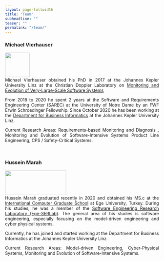 ```yaml
---
layout: page-fullwidth
title: "Team"
subheadline: ""
teaser: ""
permalink: "/team/"
---
```



### Michael Vierhauser
<p style="line-height:85%"/>


<div class="row">
    <div class="small-2 columns">
     <img src="https://se.jku.at/wp-content/uploads/2019/09/UnivAss-michael.jpg" height="80" alt="">
    </div><!-- /.medium-4.columns -->
    <div class="large-10 columns">
<div align="justify">     
<p style="margin-top:1px">
Michael Vierhauser obtained his PhD in 2017 at the Johannes Kepler University Linz at the Christian Doppler Laboratory on <a href="http://mevss.jku.at" target="_new">Monitoring and Evolution of Very-Large-Scale Software Systems</a>
</p>
<p style="margin-top:1px">
From 2018 to 2020 he spent 2 years at the Software and Requirements Engineering Center (SAREC) at the University of Notre Dame by an FWF Erwin Schroedinger Fellowship.
Since October 2020 he has been working at the <a href ="http://se.jku.at" target="_new">Department for Business Informatics</a> at the Johannes Kepler University Linz.
</p>
<p style="margin-top:1px">
Current Research Areas: Requirements-based Monitoring and Diagnosis , Monitoring and Evolution of Software-Intensive Systems Product Line Engineering, CPS / Safety-Critical Systems.
</p>
</div>
    </div><!-- /.medium-4.columns -->

</div><!-- /.row -->

<br>


### Hussein Marah
<p style="line-height:85%"/>
<div class="row">
    <div class="large-2 columns" align="center">
      <img src="{{ site.urlimg }}hmarah.jpg" height="80" width="200" alt="">
    </div><!-- /.medium-4.columns -->
    <div class="large-6 columns">
<div align="justify">     
<p style="margin-top:1px">
Hussein Marah graduated recently in 2020 and obtained his MS.c at the <a href="https://ube.ege.edu.tr/eng-/Homepage.html" target="_new">International Computer Graduate School</a> at Ege University, Turkey.
During his studies, he was a member of the <a href="http://akademik.ube.ege.edu.tr/serlab/index.html" target="_new">Software Engineering Research Laboratory (Ege-SERLab)</a>. The general area of his studies is software engineering, especially focusing on the model-driven engineering and cyber physical systems.
</p>
<p style="margin-top:1px">
Currently, he has joined and started working at the Department for Business Informatics at the Johannes Kepler University Linz.
</p>
<p style="margin-top:1px">
Current Research Areas: Model-driven Engineering, Cyber-Physical Systems, Monitoring and Evolution of Software-Intensive Systems.
</p>
</div>
    </div><!-- /.medium-4.columns -->

</div><!-- /.row -->